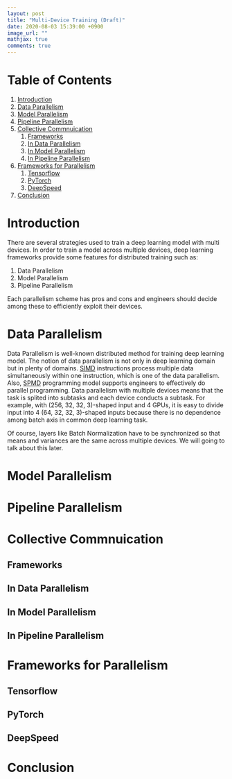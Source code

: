 ```yaml
---
layout: post
title: "Multi-Device Training (Draft)"
date: 2020-08-03 15:39:00 +0900
image_url: ""
mathjax: true
comments: true
---
```


# Table of Contents
1. [Introduction](#Introduction)
2. [Data Parallelism](#Data-Parallelism)
3. [Model Parallelism](#Model-Parallelism)
4. [Pipeline Parallelism](#Pipeline-Parallelism)
5. [Collective Commnuication](#Collective-Commnuication)
    1. [Frameworks](#Frameworks)
    2. [In Data Parallelism](#In-Data-Parallelism)
    3. [In Model Parallelism](#In-Model-Parallelism)
    4. [In Pipeline Parallelism](#In-Pipeline-Parallelism)
6. [Frameworks for Parallelism](#Frameworks-for-Parallelism)
    1. [Tensorflow](#Tensorflow)
    2. [PyTorch](#PyTorch)
    3. [DeepSpeed](#DeepSpeed)
7. [Conclusion](#Conclusion)

# Introduction
There are several strategies used to train a deep learning model with multi devices. In order to train a model across multiple devices, deep learning frameworks provide some features for distributed training such as:  
1. Data Parallelism
2. Model Parallelism
3. Pipeline Parallelism

Each parallelism scheme has pros and cons and engineers should decide among these to efficiently exploit their devices.

# Data Parallelism
Data Parallelism is well-known distributed method for training deep learning model. The notion of data parallelism is not only in deep learning domain but in plenty of domains. [SIMD](https://en.wikipedia.org/wiki/SIMD) instructions process multiple data simultaneously within one instruction, which is one of the data parallelism. Also, [SPMD](https://en.wikipedia.org/wiki/SPMD) programming model supports engineers to effectively do parallel programming. Data parallelism with multiple devices means that the task is splited into subtasks and each device conducts a subtask. For example, with (256, 32, 32, 3)-shaped input and 4 GPUs, it is easy to divide input into 4 (64, 32, 32, 3)-shaped inputs  because there is no dependence among batch axis in common deep learning task. 

Of course, layers like Batch Normalization have to be synchronized so that means and variances are the same across multiple devices. We will going to talk about this later.

# Model Parallelism

# Pipeline Parallelism

# Collective Commnuication
## Frameworks
## In Data Parallelism
## In Model Parallelism
## In Pipeline Parallelism

# Frameworks for Parallelism
## Tensorflow
## PyTorch
## DeepSpeed

# Conclusion